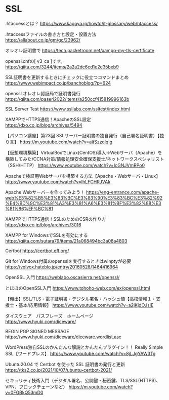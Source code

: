 # SSL
.htaccessとは？
https://www.kagoya.jp/howto/it-glossary/web/htaccess/

.htaccessファイルの書き方と設定・設置方法
https://allabout.co.jp/gm/gc/23962/

オレオレ証明書で
https://tech.packetroom.net/xampp-my-tls-certificate

openssl.cnfの[ v3_ca ]です。
https://qiita.com/3244/items/2a2a2dc6cd1e2e35beb9

SSL証明書を更新するときにチェックに役立つコマンドまとめ
https://www.webimpact.co.jp/banchoblog/?p=624

openssl オレオレ認証局で証明書発行
https://qiita.com/paseri2022/items/a250ccf415819996163b

SSL Server Test
https://www.ssllabs.com/ssltest/index.html


XAMPPでHTTPS通信！ApacheのSSL設定
https://dxo.co.jp/blog/archives/5494

【パソコン講座】第23回 SSLサーバー証明書の独自発行（自己署名証明書）【独り言】
https://m.youtube.com/watch?v=altSzzqlqIg

【仮想環境構築】VirtualBoxでLinux(CentOS)導入→Webサーバ（Apache）を構築してみた/CCNA対策/情報処理安全確保支援士/ネットワークスペシャリスト（SSH/HTTP）
https://www.youtube.com/watch?v=IcGNJVmRPo0


Apacheで検証用Webサーバを構築する方法【Apache・Webサーバ・Linux】
https://www.youtube.com/watch?v=IhLFCHRJVAk

Apache Webサーバーを作ってみよう！
https://eng-entrance.com/apache-web%E3%82%B5%E3%83%BC%E3%83%90%E3%83%BC%E3%82%92%E4%BD%9C%E3%81%A3%E3%81%A6%E3%81%BF%E3%82%88%E3%81%86%EF%BC%81


XAMPPでHTTPS通信！SSLのためのCSRの作り方
https://dxo.co.jp/blog/archives/3016

XAMPP for WindowsでSSLを有効にする
https://qiita.com/sutara79/items/21a068494bc3a08a4803

Certbot
https://certbot.eff.org/

Git for Windows付属のopensslを実行するときはwinptyが必要
https://volvox.hateblo.jp/entry/20160528/1464416964

OpenSSL 入門
https://weblabo.oscasierra.net/openssl/

とほほのOpenSSL入門
https://www.tohoho-web.com/ex/openssl.html

【頻出】SSL/TLS・電子証明書・デジタル署名・ハッシュ値【高校情報１・支援士・基本/応用情報】
https://www.youtube.com/watch?v=a2jKjdOJslE

ダイスウェア　パスフレーズ　ホームページ
https://www.hyuki.com/diceware/

BEGIN PGP SIGNED MESSAGE
https://www.hyuki.com/diceware/diceware.wordlist.asc


WordPress独自SSLのかんたんな解説とかんたんプラグイン！！ Really Simple SSL【ワードプレス】
https://www.youtube.com/watch?v=8jLJgYAW3Tg

Ubuntu20.04 で Certbot を使った SSL 証明書の発行と更新
https://tks2.co.jp/2021/10/07/ubuntu-certbot-2021/

セキュリティ技術入門（デジタル署名、公開鍵・秘密鍵、TLS/SSL(HTTPS)、VPN、ブロックチェーンなど）
https://m.youtube.com/watch?v=0FGBkQ53mD0





